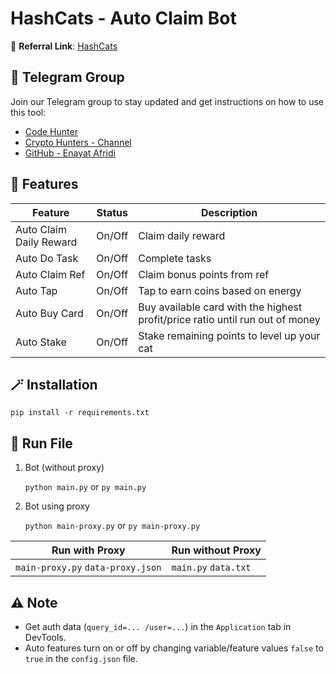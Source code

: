 ﻿# HashCats - Auto Claim Bot

🔗 **Referral Link**: [HashCats](https://t.me/hash_cats_bot?start=i9UaGzsU9e)

## 📢 Telegram Group

Join our Telegram group to stay updated and get instructions on how to use this tool:

- [Code Hunter](https://t.me/code0hunter)
- [Crypto Hunters - Channel](https://t.me/tgcryptohunters)
- [GitHub - Enayat Afridi](https://github.com/afridi315)

## 🌟 Features

| Feature                 | Status | Description                                                                   |
| ----------------------- | ------ | ----------------------------------------------------------------------------- |
| Auto Claim Daily Reward | On/Off | Claim daily reward                                                            |
| Auto Do Task            | On/Off | Complete tasks                                                                |
| Auto Claim Ref          | On/Off | Claim bonus points from ref                                                   |
| Auto Tap                | On/Off | Tap to earn coins based on energy                                             |
| Auto Buy Card           | On/Off | Buy available card with the highest profit/price ratio until run out of money |
| Auto Stake              | On/Off | Stake remaining points to level up your cat                                   |

## 🪄 Installation
`pip install -r requirements.txt`

## 🚀 Run File

1. Bot (without proxy)

    `python main.py` or `py main.py`

2. Bot using proxy
   
   `python main-proxy.py` or `py main-proxy.py`


| Run with Proxy                   | Run without Proxy   |
| -------------------------------- | ------------------- |
| `main-proxy.py` `data-proxy.json` | `main.py` `data.txt` |

## ⚠️ Note

- Get auth data (`query_id=... /user=...`) in the `Application` tab in DevTools.
- Auto features turn on or off by changing variable/feature values `false` to `true` in the `config.json` file.
